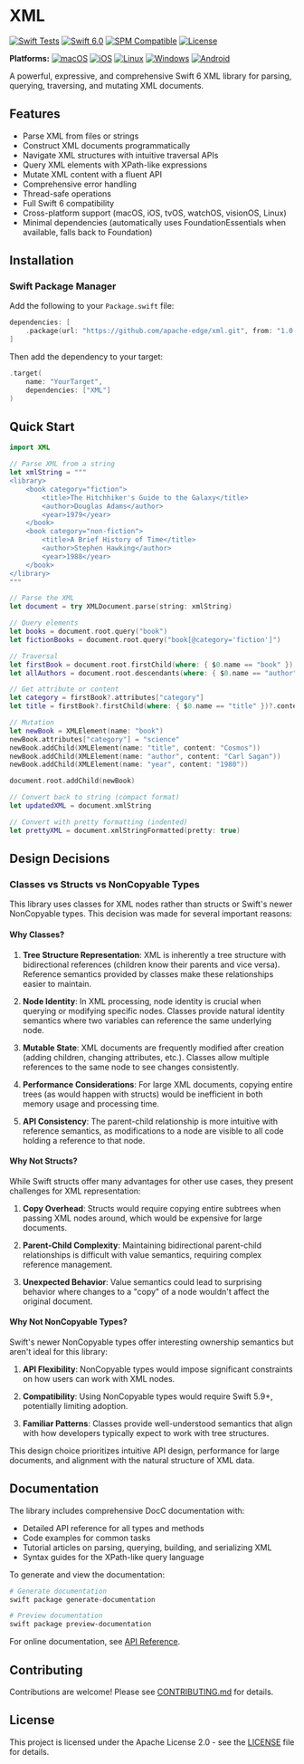 # XML

[![Swift Tests](https://github.com/apache-edge/xml/actions/workflows/swift.yml/badge.svg)](https://github.com/apache-edge/xml/actions/workflows/swift.yml)
[![Swift 6.0](https://img.shields.io/badge/Swift-6.0-orange.svg)](https://swift.org)
[![SPM Compatible](https://img.shields.io/badge/SPM-compatible-4BC51D.svg?style=flat)](https://swift.org/package-manager)
[![License](https://img.shields.io/badge/License-Apache%202.0-blue.svg)](https://github.com/apache-edge/xml/blob/main/LICENSE)

**Platforms:**
[![macOS](https://img.shields.io/badge/macOS-supported-brightgreen.svg)](https://swift.org)
[![iOS](https://img.shields.io/badge/iOS-supported-brightgreen.svg)](https://swift.org)
[![Linux](https://img.shields.io/badge/Linux-supported-brightgreen.svg)](https://swift.org)
[![Windows](https://img.shields.io/badge/Windows-supported-brightgreen.svg)](https://swift.org)
[![Android](https://img.shields.io/badge/Android-supported-brightgreen.svg)](https://swift.org)

A powerful, expressive, and comprehensive Swift 6 XML library for parsing, querying, traversing, and mutating XML documents.

## Features

- Parse XML from files or strings
- Construct XML documents programmatically
- Navigate XML structures with intuitive traversal APIs
- Query XML elements with XPath-like expressions
- Mutate XML content with a fluent API
- Comprehensive error handling
- Thread-safe operations
- Full Swift 6 compatibility
- Cross-platform support (macOS, iOS, tvOS, watchOS, visionOS, Linux)
- Minimal dependencies (automatically uses FoundationEssentials when available, falls back to Foundation)

## Installation

### Swift Package Manager

Add the following to your `Package.swift` file:

```swift
dependencies: [
    .package(url: "https://github.com/apache-edge/xml.git", from: "1.0.0")
]
```

Then add the dependency to your target:

```swift
.target(
    name: "YourTarget",
    dependencies: ["XML"]
)
```

## Quick Start

```swift
import XML

// Parse XML from a string
let xmlString = """
<library>
    <book category="fiction">
        <title>The Hitchhiker's Guide to the Galaxy</title>
        <author>Douglas Adams</author>
        <year>1979</year>
    </book>
    <book category="non-fiction">
        <title>A Brief History of Time</title>
        <author>Stephen Hawking</author>
        <year>1988</year>
    </book>
</library>
"""

// Parse the XML
let document = try XMLDocument.parse(string: xmlString)

// Query elements
let books = document.root.query("book")
let fictionBooks = document.root.query("book[@category='fiction']")

// Traversal
let firstBook = document.root.firstChild(where: { $0.name == "book" })
let allAuthors = document.root.descendants(where: { $0.name == "author" })

// Get attribute or content
let category = firstBook?.attributes["category"]
let title = firstBook?.firstChild(where: { $0.name == "title" })?.content

// Mutation
let newBook = XMLElement(name: "book")
newBook.attributes["category"] = "science"
newBook.addChild(XMLElement(name: "title", content: "Cosmos"))
newBook.addChild(XMLElement(name: "author", content: "Carl Sagan"))
newBook.addChild(XMLElement(name: "year", content: "1980"))

document.root.addChild(newBook)

// Convert back to string (compact format)
let updatedXML = document.xmlString

// Convert with pretty formatting (indented)
let prettyXML = document.xmlStringFormatted(pretty: true)
```

## Design Decisions

### Classes vs Structs vs NonCopyable Types

This library uses classes for XML nodes rather than structs or Swift's newer NonCopyable types. This decision was made for several important reasons:

#### Why Classes?

1. **Tree Structure Representation**: XML is inherently a tree structure with bidirectional references (children know their parents and vice versa). Reference semantics provided by classes make these relationships easier to maintain.

2. **Node Identity**: In XML processing, node identity is crucial when querying or modifying specific nodes. Classes provide natural identity semantics where two variables can reference the same underlying node.

3. **Mutable State**: XML documents are frequently modified after creation (adding children, changing attributes, etc.). Classes allow multiple references to the same node to see changes consistently.

4. **Performance Considerations**: For large XML documents, copying entire trees (as would happen with structs) would be inefficient in both memory usage and processing time.

5. **API Consistency**: The parent-child relationship is more intuitive with reference semantics, as modifications to a node are visible to all code holding a reference to that node.

#### Why Not Structs?

While Swift structs offer many advantages for other use cases, they present challenges for XML representation:

1. **Copy Overhead**: Structs would require copying entire subtrees when passing XML nodes around, which would be expensive for large documents.

2. **Parent-Child Complexity**: Maintaining bidirectional parent-child relationships is difficult with value semantics, requiring complex reference management.

3. **Unexpected Behavior**: Value semantics could lead to surprising behavior where changes to a "copy" of a node wouldn't affect the original document.

#### Why Not NonCopyable Types?

Swift's newer NonCopyable types offer interesting ownership semantics but aren't ideal for this library:

1. **API Flexibility**: NonCopyable types would impose significant constraints on how users can work with XML nodes.

2. **Compatibility**: Using NonCopyable types would require Swift 5.9+, potentially limiting adoption.

3. **Familiar Patterns**: Classes provide well-understood semantics that align with how developers typically expect to work with tree structures.

This design choice prioritizes intuitive API design, performance for large documents, and alignment with the natural structure of XML data.

## Documentation

The library includes comprehensive DocC documentation with:

- Detailed API reference for all types and methods
- Code examples for common tasks
- Tutorial articles on parsing, querying, building, and serializing XML
- Syntax guides for the XPath-like query language

To generate and view the documentation:

```bash
# Generate documentation
swift package generate-documentation

# Preview documentation
swift package preview-documentation
```

For online documentation, see [API Reference](https://apache-edge.github.io/xml/documentation/xml/).

## Contributing

Contributions are welcome! Please see [CONTRIBUTING.md](CONTRIBUTING.md) for details.

## License

This project is licensed under the Apache License 2.0 - see the [LICENSE](LICENSE) file for details.